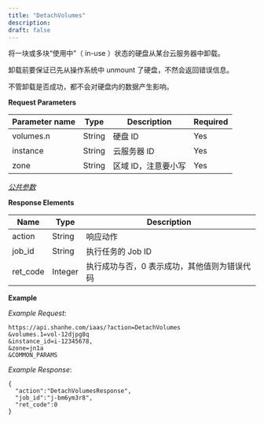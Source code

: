 ```yaml
---
title: "DetachVolumes"
description: 
draft: false
---
```




将一块或多块“使用中”（ in-use ）状态的硬盘从某台云服务器中卸载。

卸载前要保证已先从操作系统中 unmount 了硬盘，不然会返回错误信息。

不管卸载是否成功，都不会对硬盘内的数据产生影响。

**Request Parameters**

| Parameter name | Type | Description | Required |
| --- | --- | --- | --- |
| volumes.n | String | 硬盘 ID | Yes |
| instance | String | 云服务器 ID | Yes |
| zone | String | 区域 ID，注意要小写 | Yes |

[_公共参数_](../../../parameters/)

**Response Elements**

| Name | Type | Description |
| --- | --- | --- |
| action | String | 响应动作 |
| job_id | String | 执行任务的 Job ID |
| ret_code | Integer | 执行成功与否，0 表示成功，其他值则为错误代码 |

**Example**

_Example Request_:

```
https://api.shanhe.com/iaas/?action=DetachVolumes
&volumes.1=vol-12djpg8q
&instance_id=i-12345678,
&zone=jn1a
&COMMON_PARAMS
```

_Example Response_:

```
{
  "action":"DetachVolumesResponse",
  "job_id":"j-bm6ym3r8",
  "ret_code":0
}
```
